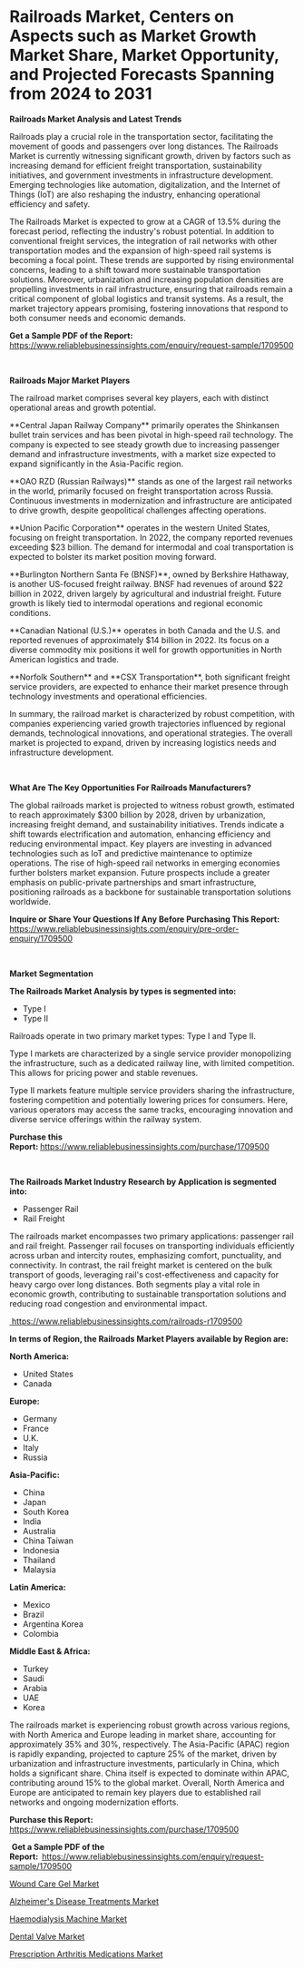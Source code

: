 <p><h1>Railroads Market, Centers on Aspects such as Market Growth Market Share, Market Opportunity, and Projected Forecasts Spanning from 2024 to 2031</h1></p><p><strong>Railroads Market Analysis and Latest Trends</strong></p>
<p><p>Railroads play a crucial role in the transportation sector, facilitating the movement of goods and passengers over long distances. The Railroads Market is currently witnessing significant growth, driven by factors such as increasing demand for efficient freight transportation, sustainability initiatives, and government investments in infrastructure development. Emerging technologies like automation, digitalization, and the Internet of Things (IoT) are also reshaping the industry, enhancing operational efficiency and safety.</p><p>The Railroads Market is expected to grow at a CAGR of 13.5% during the forecast period, reflecting the industry's robust potential. In addition to conventional freight services, the integration of rail networks with other transportation modes and the expansion of high-speed rail systems is becoming a focal point. These trends are supported by rising environmental concerns, leading to a shift toward more sustainable transportation solutions. Moreover, urbanization and increasing population densities are propelling investments in rail infrastructure, ensuring that railroads remain a critical component of global logistics and transit systems. As a result, the market trajectory appears promising, fostering innovations that respond to both consumer needs and economic demands.</p></p>
<p><strong>Get a Sample PDF of the Report:&nbsp;</strong> <a href="https://www.reliablebusinessinsights.com/enquiry/request-sample/1709500?utm_campaign=1722&utm_medium=2&utm_source=Github&utm_content=ia&utm_term=21102024&utm_id=railroads">https://www.reliablebusinessinsights.com/enquiry/request-sample/1709500</a></p>
<p>&nbsp;</p>
<p><strong>Railroads Major Market Players</strong></p>
<p><p>The railroad market comprises several key players, each with distinct operational areas and growth potential. </p><p>**Central Japan Railway Company** primarily operates the Shinkansen bullet train services and has been pivotal in high-speed rail technology. The company is expected to see steady growth due to increasing passenger demand and infrastructure investments, with a market size expected to expand significantly in the Asia-Pacific region.</p><p>**OAO RZD (Russian Railways)** stands as one of the largest rail networks in the world, primarily focused on freight transportation across Russia. Continuous investments in modernization and infrastructure are anticipated to drive growth, despite geopolitical challenges affecting operations.</p><p>**Union Pacific Corporation** operates in the western United States, focusing on freight transportation. In 2022, the company reported revenues exceeding $23 billion. The demand for intermodal and coal transportation is expected to bolster its market position moving forward.</p><p>**Burlington Northern Santa Fe (BNSF)**, owned by Berkshire Hathaway, is another US-focused freight railway. BNSF had revenues of around $22 billion in 2022, driven largely by agricultural and industrial freight. Future growth is likely tied to intermodal operations and regional economic conditions.</p><p>**Canadian National (U.S.)** operates in both Canada and the U.S. and reported revenues of approximately $14 billion in 2022. Its focus on a diverse commodity mix positions it well for growth opportunities in North American logistics and trade.</p><p>**Norfolk Southern** and **CSX Transportation**, both significant freight service providers, are expected to enhance their market presence through technology investments and operational efficiencies. </p><p>In summary, the railroad market is characterized by robust competition, with companies experiencing varied growth trajectories influenced by regional demands, technological innovations, and operational strategies. The overall market is projected to expand, driven by increasing logistics needs and infrastructure development.</p></p>
<p>&nbsp;</p>
<p><strong>What Are The Key Opportunities For Railroads Manufacturers?</strong></p>
<p><p>The global railroads market is projected to witness robust growth, estimated to reach approximately $300 billion by 2028, driven by urbanization, increasing freight demand, and sustainability initiatives. Trends indicate a shift towards electrification and automation, enhancing efficiency and reducing environmental impact. Key players are investing in advanced technologies such as IoT and predictive maintenance to optimize operations. The rise of high-speed rail networks in emerging economies further bolsters market expansion. Future prospects include a greater emphasis on public-private partnerships and smart infrastructure, positioning railroads as a backbone for sustainable transportation solutions worldwide.</p></p>
<p><strong>Inquire or Share Your Questions If Any Before Purchasing This Report:</strong> <a href="https://www.reliablebusinessinsights.com/enquiry/pre-order-enquiry/1709500?utm_campaign=1722&utm_medium=2&utm_source=Github&utm_content=ia&utm_term=21102024&utm_id=railroads">https://www.reliablebusinessinsights.com/enquiry/pre-order-enquiry/1709500</a></p>
<p>&nbsp;</p>
<p><strong>Market Segmentation</strong></p>
<p><strong>The Railroads Market Analysis by types is segmented into:</strong></p>
<p><ul><li>Type I</li><li>Type II</li></ul></p>
<p><p>Railroads operate in two primary market types: Type I and Type II. </p><p>Type I markets are characterized by a single service provider monopolizing the infrastructure, such as a dedicated railway line, with limited competition. This allows for pricing power and stable revenues. </p><p>Type II markets feature multiple service providers sharing the infrastructure, fostering competition and potentially lowering prices for consumers. Here, various operators may access the same tracks, encouraging innovation and diverse service offerings within the railway system.</p></p>
<p><strong>Purchase this Report:&nbsp;</strong><a href="https://www.reliablebusinessinsights.com/purchase/1709500?utm_campaign=1722&utm_medium=2&utm_source=Github&utm_content=ia&utm_term=21102024&utm_id=railroads">https://www.reliablebusinessinsights.com/purchase/1709500</a></p>
<p>&nbsp;</p>
<p><strong>The Railroads Market Industry Research by Application is segmented into:</strong></p>
<p><ul><li>Passenger Rail</li><li>Rail Freight</li></ul></p>
<p><p>The railroads market encompasses two primary applications: passenger rail and rail freight. Passenger rail focuses on transporting individuals efficiently across urban and intercity routes, emphasizing comfort, punctuality, and connectivity. In contrast, the rail freight market is centered on the bulk transport of goods, leveraging rail's cost-effectiveness and capacity for heavy cargo over long distances. Both segments play a vital role in economic growth, contributing to sustainable transportation solutions and reducing road congestion and environmental impact.</p></p>
<p><a href="https://www.reliablebusinessinsights.com/railroads-r1709500?utm_campaign=1722&utm_medium=2&utm_source=Github&utm_content=ia&utm_term=21102024&utm_id=railroads">&nbsp;https://www.reliablebusinessinsights.com/railroads-r1709500</a></p>
<p><strong>In terms of Region, the Railroads Market Players available by Region are:</strong></p>
<p>
    <p> <strong> North America: </strong>
        <ul>
            <li>United States</li>
            <li>Canada</li>
        </ul>
        </p> 
    <p> <strong> Europe: </strong>
        <ul>
            <li>Germany</li>
            <li>France</li>
            <li>U.K.</li>
            <li>Italy</li>
            <li>Russia</li>
        </ul>
        </p> 
    <p> <strong> Asia-Pacific: </strong>
        <ul>
            <li>China</li>
            <li>Japan</li>
            <li>South Korea</li>
            <li>India</li>
            <li>Australia</li>
            <li>China Taiwan</li>
            <li>Indonesia</li>
            <li>Thailand</li>
            <li>Malaysia</li>
        </ul>
        </p> 
    <p> <strong> Latin America: </strong>
        <ul>
            <li>Mexico</li>
            <li>Brazil</li>
            <li>Argentina Korea</li>
            <li>Colombia</li>
        </ul>
        </p> 
    <p> <strong> Middle East & Africa: </strong>
        <ul>
            <li>Turkey</li>
            <li>Saudi</li>
            <li>Arabia</li>
            <li>UAE</li>
            <li>Korea</li>
        </ul>
    </p>
    </p>
<p><p>The railroads market is experiencing robust growth across various regions, with North America and Europe leading in market share, accounting for approximately 35% and 30%, respectively. The Asia-Pacific (APAC) region is rapidly expanding, projected to capture 25% of the market, driven by urbanization and infrastructure investments, particularly in China, which holds a significant share. China itself is expected to dominate within APAC, contributing around 15% to the global market. Overall, North America and Europe are anticipated to remain key players due to established rail networks and ongoing modernization efforts.</p></p>
<p><strong>Purchase this Report: </strong><a href="https://www.reliablebusinessinsights.com/purchase/1709500?utm_campaign=1722&utm_medium=2&utm_source=Github&utm_content=ia&utm_term=21102024&utm_id=railroads">https://www.reliablebusinessinsights.com/purchase/1709500</a></p>
<p>&nbsp;<strong>Get a Sample PDF of the Report:&nbsp;&nbsp;</strong><a href="https://www.reliablebusinessinsights.com/enquiry/request-sample/1709500?utm_campaign=1722&utm_medium=2&utm_source=Github&utm_content=ia&utm_term=21102024&utm_id=railroads">https://www.reliablebusinessinsights.com/enquiry/request-sample/1709500</a></p>
<p><strong></strong></p>
<p><p><a href="https://www.linkedin.com/pulse/disruption-innovation-wound-care-gel-industry-market-analysis-vfiqc?utm_campaign=1722&utm_medium=2&utm_source=Github&utm_content=ia&utm_term=21102024&utm_id=railroads">Wound Care Gel Market</a></p><p><a href="https://www.linkedin.com/pulse/pulse-alzheimers-disease-treatments-rhythms-change-market-resonance-5y5bf?utm_campaign=1722&utm_medium=2&utm_source=Github&utm_content=ia&utm_term=21102024&utm_id=railroads">Alzheimer's Disease Treatments Market</a></p><p><a href="https://www.linkedin.com/pulse/haemodialysis-machine-market-evolution-regional-adaptations-po4vc?utm_campaign=1722&utm_medium=2&utm_source=Github&utm_content=ia&utm_term=21102024&utm_id=railroads">Haemodialysis Machine Market</a></p><p><a href="https://www.linkedin.com/pulse/dental-valve-market-overview-forecast-2024-2031-detailed-dg4gc?utm_campaign=1722&utm_medium=2&utm_source=Github&utm_content=ia&utm_term=21102024&utm_id=railroads">Dental Valve Market</a></p><p><a href="https://www.linkedin.com/pulse/exploring-prescription-arthritis-medications-market-strategic-rveoe?utm_campaign=1722&utm_medium=2&utm_source=Github&utm_content=ia&utm_term=21102024&utm_id=railroads">Prescription Arthritis Medications Market</a></p></p>